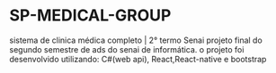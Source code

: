 # SP-MEDICAL-GROUP
sistema de clinica médica completo | 2° termo Senai
projeto final do segundo semestre de ads do senai de informática.
o projeto foi desenvolvido utilizando: C#(web api), React,React-native e bootstrap
